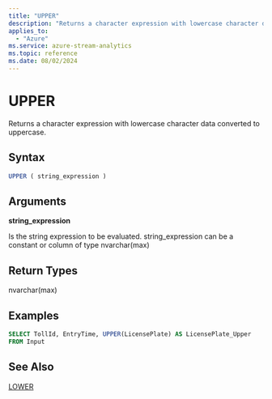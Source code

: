 ```yaml
---
title: "UPPER"
description: "Returns a character expression with lowercase character data converted to uppercase. "
applies_to: 
  - "Azure"
ms.service: azure-stream-analytics
ms.topic: reference
ms.date: 08/02/2024
---
```

# UPPER
  Returns a character expression with lowercase character data converted to uppercase.  
  
 ## Syntax  
  
```SQL   
UPPER ( string_expression )  
```  
  
## Arguments  
 **string_expression**  
  
 Is the string expression to be evaluated. string_expression can be a constant or column of type nvarchar(max)  
  
## Return Types  
 nvarchar(max)  
  
## Examples  
  
```SQL  
SELECT TollId, EntryTime, UPPER(LicensePlate) AS LicensePlate_Upper  
FROM Input  
```  
  
## See Also  
 [LOWER](lower-azure-stream-analytics.md)  
  
  
